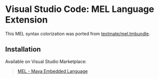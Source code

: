 # Visual Studio Code: MEL Language Extension
This MEL syntax colorization was ported from
[textmate/mel.tmbundle](https://github.com/textmate/mel.tmbundle/).

## Installation
Available on Visual Studio Marketplace:
> [MEL - Maya Embedded Language](https://marketplace.visualstudio.com/items/sator-imaging.mel)
